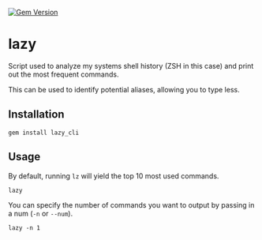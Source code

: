 [![Gem Version](https://badge.fury.io/rb/lazy_cli.svg)](https://badge.fury.io/rb/lazy_cli)

# lazy

Script used to analyze my systems shell history (ZSH in this case) and
print out the most frequent commands.

This can be used to identify potential aliases, allowing you to type less.

## Installation

```
gem install lazy_cli
```

## Usage

By default, running `lz` will yield the top 10 most used commands.

```
lazy
```

You can specify the number of commands you want to output by passing in a num (`-n` or `--num`).

```
lazy -n 1
```
